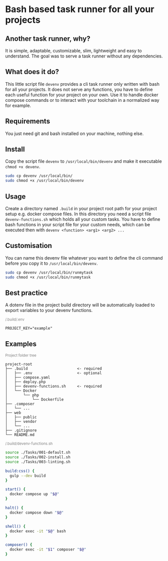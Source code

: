 # Bash based task runner for all your projects

## Another task runner, why?
It is simple, adaptable, customizable, slim, lightweight and easy to understand. The goal was to serve a task runner without any dependencies.

## What does it do?
This little script file ```devenv``` provides a cli task runner only written with bash for all your projects. 
It does not serve any functions, you have to define each useful function for your project on your own. 
Use it to handle docker compose commands or to interact with your toolchain in a normalized way for example.

## Requirements
You just need git and bash installed on your machine, nothing else.

## Install
Copy the script file ```devenv``` to ```/usr/local/bin/devenv``` and make it executable ```chmod +x devenv```.

```bash
sudo cp devenv /usr/local/bin/
sudo chmod +x /usr/local/bin/devenv
```

## Usage
Create a directory named ```.build``` in your project root path for your project setup e.g. docker compose files. In this directory you need a script file ```devenv-functions.sh``` which holds all your custom tasks.
You have to define bash functions in your script file for your custom needs, which can be executed then with ```devenv <function> <arg1> <arg2> ...```

## Customisation
You can name this devenv file whatever you want to define the cli command before you copy it to ```/usr/local/bin/devenv```.

```bash
sudo cp devenv /usr/local/bin/runmytask
sudo chmod +x /usr/local/bin/runmytask
```

## Best practice 
A dotenv file in the project build directory will be automatically loaded to export variables to your devenv functions.

<sub style="color:grey;"><project-root>/.build/.env</sub>
```
PROJECT_KEY="example"
```

## Examples

<sub style="color:grey;">Project folder tree</sub>
```text
project-root
├── .build                      <- required
│   ├── .env                    <- optional
│   ├── compose.yaml
│   ├── deploy.php
│   ├── devenv-functions.sh     <- required
│   └── Docker
│       └── php
│           └── Dockerfile
├── .composer
│   └── ...
├── web
│   ├── public
│   ├── vendor
│   └── ...
├── .gitignore
└── README.md
```

<sub style="color:grey;"><project-root>/.build/devenv-functions.sh</sub>
```bash
source ./Tasks/001-default.sh
source ./Tasks/002-install.sh
source ./Tasks/003-linting.sh

build:css() {
  gulp --dev build
}

start() {
  docker compose up "$@"
}

halt() {
  docker compose down "$@"
}

shell() {
  docker exec -it "$@" bash
}

composer() {
  docker exec -it "$1" composer "$@"
}
```